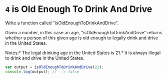 # `4` is Old Enough To Drink And Drive 

 Write a function called "isOldEnoughToDrinkAndDrive".

Given a number, in this case an age, "isOldEnoughToDrinkAndDrive" returns whether a person of this given age is old enough to legally drink and drive in the United States.

Notes:* The legal drinking age in the United States is 21.* It is always illegal to drink and drive in the United States.



```js
var output = isOldEnoughToDrinkAndDrive(22);
console.log(output); // --> false
```
